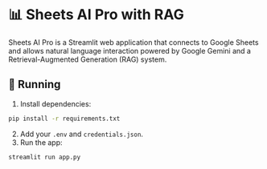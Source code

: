 # 📊 Sheets AI Pro with RAG

Sheets AI Pro is a Streamlit web application that connects to Google Sheets and allows natural language interaction powered by Google Gemini and a Retrieval-Augmented Generation (RAG) system.

## 🚀 Running
1. Install dependencies:
```bash
pip install -r requirements.txt
```
2. Add your `.env` and `credentials.json`.
3. Run the app:
```bash
streamlit run app.py
```
